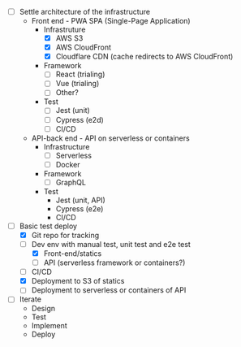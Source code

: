 - [ ] Settle architecture of the infrastructure
  - Front end - PWA SPA (Single-Page Application)
    - Infrastruture
      - [X] AWS S3
      - [X] AWS CloudFront
      - [X] Cloudflare CDN (cache redirects to AWS CloudFront)
    - Framework
      - [ ] React (trialing)
      - [ ] Vue (trialing)
      - [ ] Other?
    - Test
      - [ ] Jest (unit)
      - [ ] Cypress (e2d)
      - [ ] CI/CD
  - API-back end - API on serverless or containers
    - Infrastructure
      - [ ] Serverless
      - [ ] Docker
    - Framework
      - [ ] GraphQL
    - Test
      - Jest (unit, API)
      - Cypress (e2e)
      - CI/CD
- [ ] Basic test deploy
  - [X] Git repo for tracking
  - [ ] Dev env with manual test, unit test and e2e test
    - [X] Front-end/statics
    - [ ] API (serverless framework or containers?)
  - [ ] CI/CD
  - [X] Deployment to S3 of statics
  - [ ] Deployment to serverless or containers of API
- [ ] Iterate
  - Design
  - Test
  - Implement
  - Deploy